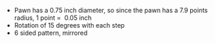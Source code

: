 - Pawn has a 0.75 inch diameter, so since the pawn has a 7.9 points radius, 1 point =  0.05 inch
- Rotation of 15 degrees with each step
- 6 sided pattern, mirrored
